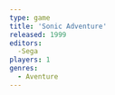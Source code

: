 ```yaml
---
type: game
title: 'Sonic Adventure'
released: 1999
editors: 
  -Sega
players: 1
genres:
  - Aventure
---
```

